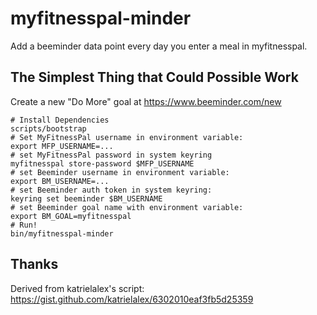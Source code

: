 # myfitnesspal-minder

Add a beeminder data point every day you enter a meal in myfitnesspal.

## The Simplest Thing that Could Possible Work

Create a new "Do More" goal at https://www.beeminder.com/new

```
# Install Dependencies
scripts/bootstrap
# Set MyFitnessPal username in environment variable:
export MFP_USERNAME=...
# set MyFitnessPal password in system keyring
myfitnesspal store-password $MFP_USERNAME
# set Beeminder username in environment variable: 
export BM_USERNAME=...
# set Beeminder auth token in system keyring:
keyring set beeminder $BM_USERNAME
# set Beeminder goal name with environment variable:
export BM_GOAL=myfitnesspal
# Run!
bin/myfitnesspal-minder
```

## Thanks

Derived from katrielalex's script: https://gist.github.com/katrielalex/6302010eaf3fb5d25359
